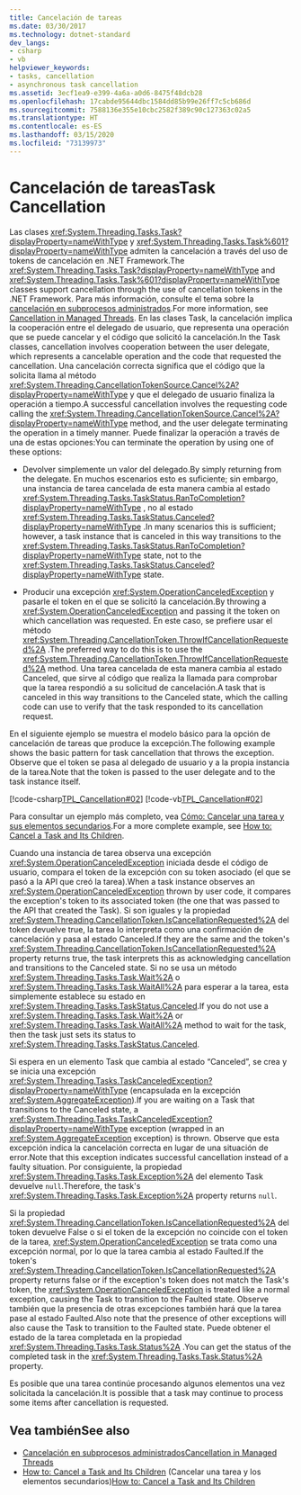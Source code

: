 ```yaml
---
title: Cancelación de tareas
ms.date: 03/30/2017
ms.technology: dotnet-standard
dev_langs:
- csharp
- vb
helpviewer_keywords:
- tasks, cancellation
- asynchronous task cancellation
ms.assetid: 3ecf1ea9-e399-4a6a-a0d6-8475f48dcb28
ms.openlocfilehash: 17cabde95644dbc1584dd85b99e26ff7c5cb686d
ms.sourcegitcommit: 7588136e355e10cbc2582f389c90c127363c02a5
ms.translationtype: HT
ms.contentlocale: es-ES
ms.lasthandoff: 03/15/2020
ms.locfileid: "73139973"
---
```

# <a name="task-cancellation"></a><span data-ttu-id="0cad9-102">Cancelación de tareas</span><span class="sxs-lookup"><span data-stu-id="0cad9-102">Task Cancellation</span></span>
<span data-ttu-id="0cad9-103">Las clases <xref:System.Threading.Tasks.Task?displayProperty=nameWithType> y <xref:System.Threading.Tasks.Task%601?displayProperty=nameWithType> admiten la cancelación a través del uso de tokens de cancelación en .NET Framework.</span><span class="sxs-lookup"><span data-stu-id="0cad9-103">The <xref:System.Threading.Tasks.Task?displayProperty=nameWithType> and <xref:System.Threading.Tasks.Task%601?displayProperty=nameWithType> classes support cancellation through the use of cancellation tokens in the .NET Framework.</span></span> <span data-ttu-id="0cad9-104">Para más información, consulte el tema sobre la [cancelación en subprocesos administrados](../../../docs/standard/threading/cancellation-in-managed-threads.md).</span><span class="sxs-lookup"><span data-stu-id="0cad9-104">For more information, see [Cancellation in Managed Threads](../../../docs/standard/threading/cancellation-in-managed-threads.md).</span></span> <span data-ttu-id="0cad9-105">En las clases Task, la cancelación implica la cooperación entre el delegado de usuario, que representa una operación que se puede cancelar y el código que solicitó la cancelación.</span><span class="sxs-lookup"><span data-stu-id="0cad9-105">In the Task classes, cancellation involves cooperation between the user delegate, which represents a cancelable operation and the code that requested the cancellation.</span></span>  <span data-ttu-id="0cad9-106">Una cancelación correcta significa que el código que la solicita llama al método <xref:System.Threading.CancellationTokenSource.Cancel%2A?displayProperty=nameWithType> y que el delegado de usuario finaliza la operación a tiempo.</span><span class="sxs-lookup"><span data-stu-id="0cad9-106">A successful cancellation involves the requesting code calling the <xref:System.Threading.CancellationTokenSource.Cancel%2A?displayProperty=nameWithType> method, and the user delegate terminating the operation in a timely manner.</span></span> <span data-ttu-id="0cad9-107">Puede finalizar la operación a través de una de estas opciones:</span><span class="sxs-lookup"><span data-stu-id="0cad9-107">You can terminate the operation by using one of these options:</span></span>  
  
- <span data-ttu-id="0cad9-108">Devolver simplemente un valor del delegado.</span><span class="sxs-lookup"><span data-stu-id="0cad9-108">By simply returning from the delegate.</span></span> <span data-ttu-id="0cad9-109">En muchos escenarios esto es suficiente; sin embargo, una instancia de tarea cancelada de esta manera cambia al estado <xref:System.Threading.Tasks.TaskStatus.RanToCompletion?displayProperty=nameWithType> , no al estado <xref:System.Threading.Tasks.TaskStatus.Canceled?displayProperty=nameWithType> .</span><span class="sxs-lookup"><span data-stu-id="0cad9-109">In many scenarios this is sufficient; however, a task instance that is canceled in this way transitions to the <xref:System.Threading.Tasks.TaskStatus.RanToCompletion?displayProperty=nameWithType> state, not to the <xref:System.Threading.Tasks.TaskStatus.Canceled?displayProperty=nameWithType> state.</span></span>  
  
- <span data-ttu-id="0cad9-110">Producir una excepción <xref:System.OperationCanceledException> y pasarle el token en el que se solicitó la cancelación.</span><span class="sxs-lookup"><span data-stu-id="0cad9-110">By throwing a <xref:System.OperationCanceledException> and passing it the token on which cancellation was requested.</span></span> <span data-ttu-id="0cad9-111">En este caso, se prefiere usar el método <xref:System.Threading.CancellationToken.ThrowIfCancellationRequested%2A> .</span><span class="sxs-lookup"><span data-stu-id="0cad9-111">The preferred way to do this is to use the <xref:System.Threading.CancellationToken.ThrowIfCancellationRequested%2A> method.</span></span> <span data-ttu-id="0cad9-112">Una tarea cancelada de esta manera cambia al estado Canceled, que sirve al código que realiza la llamada para comprobar que la tarea respondió a su solicitud de cancelación.</span><span class="sxs-lookup"><span data-stu-id="0cad9-112">A task that is canceled in this way transitions to the Canceled state, which the calling code can use to verify that the task responded to its cancellation request.</span></span>  
  
 <span data-ttu-id="0cad9-113">En el siguiente ejemplo se muestra el modelo básico para la opción de cancelación de tareas que produce la excepción.</span><span class="sxs-lookup"><span data-stu-id="0cad9-113">The following example shows the basic pattern for task cancellation that throws the exception.</span></span> <span data-ttu-id="0cad9-114">Observe que el token se pasa al delegado de usuario y a la propia instancia de la tarea.</span><span class="sxs-lookup"><span data-stu-id="0cad9-114">Note that the token is passed to the user delegate and to the task instance itself.</span></span>  
  
 [!code-csharp[TPL_Cancellation#02](../../../samples/snippets/csharp/VS_Snippets_Misc/tpl_cancellation/cs/snippet02.cs#02)]
 [!code-vb[TPL_Cancellation#02](../../../samples/snippets/visualbasic/VS_Snippets_Misc/tpl_cancellation/vb/module1.vb#02)]  
  
 <span data-ttu-id="0cad9-115">Para consultar un ejemplo más completo, vea [Cómo: Cancelar una tarea y sus elementos secundarios](../../../docs/standard/parallel-programming/how-to-cancel-a-task-and-its-children.md).</span><span class="sxs-lookup"><span data-stu-id="0cad9-115">For a more complete example, see [How to: Cancel a Task and Its Children](../../../docs/standard/parallel-programming/how-to-cancel-a-task-and-its-children.md).</span></span>  
  
 <span data-ttu-id="0cad9-116">Cuando una instancia de tarea observa una excepción <xref:System.OperationCanceledException> iniciada desde el código de usuario, compara el token de la excepción con su token asociado (el que se pasó a la API que creó la tarea).</span><span class="sxs-lookup"><span data-stu-id="0cad9-116">When a task instance observes an <xref:System.OperationCanceledException> thrown by user code, it compares the exception's token to its associated token (the one that was passed to the API that created the Task).</span></span> <span data-ttu-id="0cad9-117">Si son iguales y la propiedad <xref:System.Threading.CancellationToken.IsCancellationRequested%2A> del token devuelve true, la tarea lo interpreta como una confirmación de cancelación y pasa al estado Canceled.</span><span class="sxs-lookup"><span data-stu-id="0cad9-117">If they are the same and the token's <xref:System.Threading.CancellationToken.IsCancellationRequested%2A> property returns true, the task interprets this as acknowledging cancellation and transitions to the Canceled state.</span></span> <span data-ttu-id="0cad9-118">Si no se usa un método <xref:System.Threading.Tasks.Task.Wait%2A> o <xref:System.Threading.Tasks.Task.WaitAll%2A> para esperar a la tarea, esta simplemente establece su estado en <xref:System.Threading.Tasks.TaskStatus.Canceled>.</span><span class="sxs-lookup"><span data-stu-id="0cad9-118">If you do not use a <xref:System.Threading.Tasks.Task.Wait%2A> or <xref:System.Threading.Tasks.Task.WaitAll%2A> method to wait for the task, then the task just sets its status to <xref:System.Threading.Tasks.TaskStatus.Canceled>.</span></span>  
  
 <span data-ttu-id="0cad9-119">Si espera en un elemento Task que cambia al estado “Canceled”, se crea y se inicia una excepción <xref:System.Threading.Tasks.TaskCanceledException?displayProperty=nameWithType> (encapsulada en la excepción <xref:System.AggregateException>).</span><span class="sxs-lookup"><span data-stu-id="0cad9-119">If you are waiting on a Task that transitions to the Canceled state, a <xref:System.Threading.Tasks.TaskCanceledException?displayProperty=nameWithType> exception (wrapped in an <xref:System.AggregateException> exception) is thrown.</span></span> <span data-ttu-id="0cad9-120">Observe que esta excepción indica la cancelación correcta en lugar de una situación de error.</span><span class="sxs-lookup"><span data-stu-id="0cad9-120">Note that this exception indicates successful cancellation instead of a faulty situation.</span></span> <span data-ttu-id="0cad9-121">Por consiguiente, la propiedad <xref:System.Threading.Tasks.Task.Exception%2A> del elemento Task devuelve `null`.</span><span class="sxs-lookup"><span data-stu-id="0cad9-121">Therefore, the task's <xref:System.Threading.Tasks.Task.Exception%2A> property returns `null`.</span></span>  
  
 <span data-ttu-id="0cad9-122">Si la propiedad <xref:System.Threading.CancellationToken.IsCancellationRequested%2A> del token devuelve False o si el token de la excepción no coincide con el token de la tarea, <xref:System.OperationCanceledException> se trata como una excepción normal, por lo que la tarea cambia al estado Faulted.</span><span class="sxs-lookup"><span data-stu-id="0cad9-122">If the token's <xref:System.Threading.CancellationToken.IsCancellationRequested%2A> property returns false or if the exception's token does not match the Task's token, the <xref:System.OperationCanceledException> is treated like a normal exception, causing the Task to transition to the Faulted state.</span></span> <span data-ttu-id="0cad9-123">Observe también que la presencia de otras excepciones también hará que la tarea pase al estado Faulted.</span><span class="sxs-lookup"><span data-stu-id="0cad9-123">Also note that the presence of other exceptions will also cause the Task to transition to the Faulted state.</span></span> <span data-ttu-id="0cad9-124">Puede obtener el estado de la tarea completada en la propiedad <xref:System.Threading.Tasks.Task.Status%2A> .</span><span class="sxs-lookup"><span data-stu-id="0cad9-124">You can get the status of the completed task in the <xref:System.Threading.Tasks.Task.Status%2A> property.</span></span>  
  
 <span data-ttu-id="0cad9-125">Es posible que una tarea continúe procesando algunos elementos una vez solicitada la cancelación.</span><span class="sxs-lookup"><span data-stu-id="0cad9-125">It is possible that a task may continue to process some items after cancellation is requested.</span></span>  
  
## <a name="see-also"></a><span data-ttu-id="0cad9-126">Vea también</span><span class="sxs-lookup"><span data-stu-id="0cad9-126">See also</span></span>

- [<span data-ttu-id="0cad9-127">Cancelación en subprocesos administrados</span><span class="sxs-lookup"><span data-stu-id="0cad9-127">Cancellation in Managed Threads</span></span>](../../../docs/standard/threading/cancellation-in-managed-threads.md)
- <span data-ttu-id="0cad9-128">[How to: Cancel a Task and Its Children](../../../docs/standard/parallel-programming/how-to-cancel-a-task-and-its-children.md) (Cancelar una tarea y los elementos secundarios)</span><span class="sxs-lookup"><span data-stu-id="0cad9-128">[How to: Cancel a Task and Its Children](../../../docs/standard/parallel-programming/how-to-cancel-a-task-and-its-children.md)</span></span>
